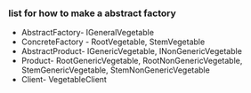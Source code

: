 ### list for how to make a abstract factory

* AbstractFactory- IGeneralVegetable
* ConcreteFactory - RootVegetable, StemVegetable
* AbstractProduct- IGenericVegetable, INonGenericVegetable
* Product- RootGenericVegetable, RootNonGenericVegetable, StemGenericVegetable, StemNonGenericVegetable
* Client- VegetableClient
